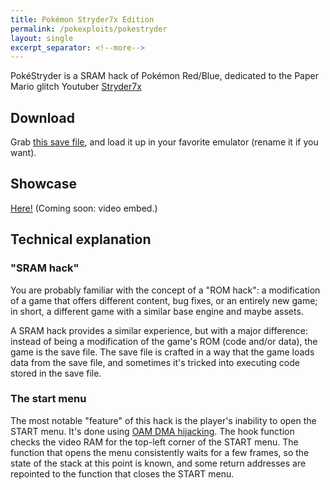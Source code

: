 ```yaml
---
title: Pokémon Stryder7x Edition
permalink: /pokexploits/pokestryder
layout: single
excerpt_separator: <!--more-->
---
```


PokéStryder is a SRAM hack of Pokémon Red/Blue, dedicated to the Paper Mario glitch Youtuber [Stryder7x](https://www.youtube.com/channel/UCYDnJiF0_RqSjkjvjRbG1tA)
<!--more-->


## Download

Grab [this save file](/pokestryder.sav), and load it up in your favorite emulator (rename it if you want).


## Showcase

[Here!](https://www.youtube.com/watch?v=XfDCMkl5-Ko) (Coming soon: video embed.)


## Technical explanation

### "SRAM hack"

You are probably familiar with the concept of a "ROM hack": a modification of a game that offers different content, bug fixes, or an entirely new game; in short, a different game with a similar base engine and maybe assets.

A SRAM hack provides a similar experience, but with a major difference: instead of being a modification of the game's ROM (code and/or data), the game is the save file. The save file is crafted in a way that the game loads data from the save file, and sometimes it's tricked into executing code stored in the save file.

### The start menu

The most notable "feature" of this hack is the player's inability to open the START menu. It's done using [OAM DMA hijacking](pokexploits/cartswap#oam-dma-hijacking). The hook function checks the video RAM for the top-left corner of the START menu. The function that opens the menu consistently waits for a few frames, so the state of the stack at this point is known, and some return addresses are repointed to the function that closes the START menu.
